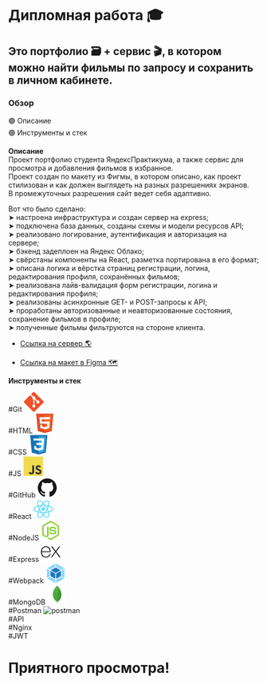 # Дипломная работа 🎓
## Это портфолио 🗃️ + сервис 🎬, в котором можно найти фильмы по запросу и сохранить в личном кабинете.

### Обзор
🟣 Описание  
🟣 Инструменты и стек

**Описание**  
Проект портфолио студента ЯндексПрактикума, а также сервис для просмотра и добавления фильмов в избранное.  
Проект создан по макету из Фигмы, в котором описано, как проект стилизован и как должен выглядеть на разных разрешениях экранов.  
В промежуточных разрешения сайт ведет себя адаптивно.  

Вот что было сделано:  
➤ настроена инфраструктура и создан сервер на express;  
➤ подключена база данных, созданы схемы и модели ресурсов API;  
➤ реализовано логирование, аутентификация и авторизация на сервере;  
➤ бэкенд задеплоен на Яндекс Облако;  
➤ свёрстаны компоненты на React, разметка портирована в его формат;  
➤ описана логика и вёрстка страниц регистрации, логина, редактирования профиля, сохранённых фильмов;  
➤ реализована лайв-валидация форм регистрации, логина и редактирования профиля;  
➤ реализованы асинхронные GET- и POST-запросы к API;  
➤ проработаны авторизованные и неавторизованные состояния, сохранение фильмов в профиле;  
➤ полученные фильмы фильтруются на стороне клиента.  

* [Ссылка на сервер 🌎](https://diploma.mokhov.nomoredomains.rocks)

* [Ссылка на макет в Figma 🗺️](https://disk.yandex.ru/d/BFSuppEDJl4NqA)

**Инструменты и стек**  

#Git <img src="https://github.com/devicons/devicon/blob/master/icons/git/git-original.svg" title="git" alt="git" width="40" height="40"/>  
#HTML <img src="https://github.com/devicons/devicon/blob/master/icons/html5/html5-original.svg" title="html5" alt="html5" width="40" height="40"/>  
#CSS <img src="https://github.com/devicons/devicon/blob/master/icons/css3/css3-original.svg" title="css3" alt="css" width="40" height="40"/>  
#JS <img src="https://github.com/devicons/devicon/blob/master/icons/javascript/javascript-original.svg" title="javascript" alt="javascript" width="40" height="40"/>  
#GitHub <img src="https://github.com/devicons/devicon/blob/master/icons/github/github-original.svg" title="github" alt="github" width="40" height="40"/>  
#React <img src="https://github.com/devicons/devicon/blob/master/icons/react/react-original.svg" title="react" alt="react" width="40" height="40"/>  
#NodeJS <img src="https://github.com/devicons/devicon/blob/master/icons/nodejs/nodejs-original.svg" title="nodejs" alt="nodejs" width="40" height="40"/>  
#Express <img src="https://github.com/devicons/devicon/blob/master/icons/express/express-original.svg" title="express" alt="express" width="40" height="40"/>  
#Webpack <img src="https://github.com/devicons/devicon/blob/master/icons/webpack/webpack-original.svg" title="webpack" alt="webpack" width="40" height="40"/>  
#MongoDB <img src="https://github.com/devicons/devicon/blob/master/icons/mongodb/mongodb-original.svg" title="mongodb" alt="mongodb" width="40" height="40"/>  
#Postman <img src="https://cdn.icon-icons.com/icons2/3053/PNG/512/postman_macos_bigsur_icon_189815.png" title="postman" alt="postman" width="40" height="40"/>  
#API  
#Nginx  
#JWT  

# Приятного просмотра!
